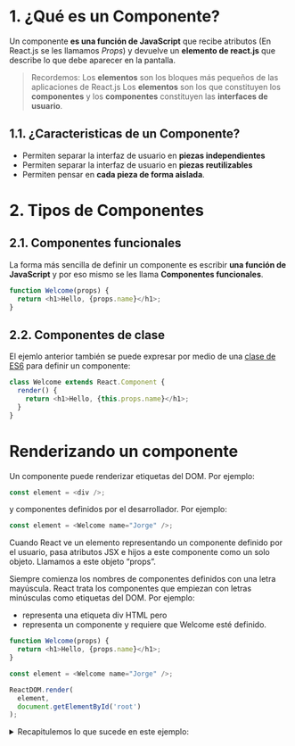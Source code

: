 # 1. ¿Qué es un Componente?

Un componente **es una función de JavaScript** que recibe atributos (En React.js se les llamamos *Props*) y devuelve un **elemento de react.js** que describe lo que debe aparecer en la pantalla.

> Recordemos: Los **elementos** son los bloques más pequeños de las aplicaciones de React.js Los **elementos** son los que constituyen los **componentes** y los **componentes** constituyen las **interfaces de usuario**.

## 1.1. ¿Caracteristicas de un Componente?
- Permiten separar la interfaz de usuario en **piezas independientes**
- Permiten separar la interfaz de usuario en **piezas reutilizables**
- Permiten pensar en **cada pieza de forma aislada**.

# 2. Tipos de Componentes

## 2.1. Componentes funcionales

La forma más sencilla de definir un componente es escribir **una función de JavaScript** y por eso mismo se les llama **Componentes funcionales**.

```js
function Welcome(props) {
  return <h1>Hello, {props.name}</h1>;
}
```

## 2.2. Componentes de clase
El ejemlo anterior también se puede expresar por medio de una [clase de ES6](https://developer.mozilla.org/es/docs/Web/JavaScript/Reference/Classes) para definir un componente:

```js
class Welcome extends React.Component {
  render() {
    return <h1>Hello, {this.props.name}</h1>;
  }
}
```

# Renderizando un componente

Un componente puede renderizar etiquetas del DOM. Por ejemplo:

```js
const element = <div />;
```

y componentes definidos por el desarrollador. Por ejemplo:

```js
const element = <Welcome name="Jorge" />;
```

Cuando React ve un elemento representando un componente definido por el usuario, pasa atributos JSX e hijos a este componente como un solo objeto. Llamamos a este objeto “props”.

Siempre comienza los nombres de componentes definidos con una letra mayúscula.
React trata los componentes que empiezan con letras minúsculas como etiquetas del DOM. Por ejemplo:
- <div /> representa una etiqueta div HTML pero
- <Welcome /> representa un componente y requiere que Welcome esté definido.

```js
function Welcome(props) {
  return <h1>Hello, {props.name}</h1>;
}

const element = <Welcome name="Jorge" />;

ReactDOM.render(
  element,
  document.getElementById('root')
);
```

<details>
           <summary>Recapitulemos lo que sucede en este ejemplo:</summary>
           <ol>
           <li>Llamamos a ReactDOM.render() con el elemento <Welcome name="Jorge" />.</li>
           <li>React llama al componente Welcome con {name: 'Sara'} como “props”.</li>
           <li>Nuestro componente Welcome devuelve un elemento <h1>Hello, Jorge</h1> como resultado.</li>
           <li>React DOM actualiza eficientemente el DOM para que coincida con <h1>Hello, Jorge</h1> </li>
           </ol>
</details>





